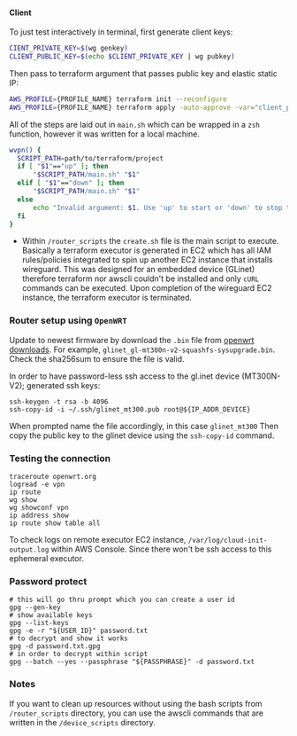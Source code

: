 #### Client

To just test interactively in terminal, first generate client keys:
```bash
CIENT_PRIVATE_KEY=$(wg genkey)
CLIENT_PUBLIC_KEY=$(echo $CLIENT_PRIVATE_KEY | wg pubkey)
```

Then pass to terraform argument that passes public key and elastic static IP:
```bash
AWS_PROFILE={PROFILE_NAME} terraform init --reconfigure
AWS_PROFILE={PROFILE_NAME} terraform apply -auto-approve -var="client_public_key=${CLIENT_PUBLIC_KEY}" -var="eip_alloc_id=${EIP_ALLOC_ID}"
```

All of the steps are laid out in `main.sh` which can be wrapped in a `zsh` function, however it was written for a local machine.
```bash
wvpn() {
  SCRIPT_PATH=path/to/terraform/project
  if [ "$1"=="up" ]; then
      "$SCRIPT_PATH/main.sh" "$1"
  elif [ "$1"=="down" ]; then
      "$SCRIPT_PATH/main.sh" "$1"
  else
      echo "Invalid argument: $1. Use 'up' to start or 'down' to stop the VPN."
  fi
}
```
- Within `/router_scripts` the `create.sh` file is the main script to execute. Basically a terraform executor is generated in EC2 which has all IAM rules/policies integrated to spin up another EC2 instance that installs wireguard. This was designed for an embedded device (GLinet) therefore terraform nor awscli couldn't be installed and only `cURL` commands can be executed. Upon completion of the wireguard EC2 instance, the terraform executor is terminated.


### Router setup using `OpenWRT`

Update to newest firmware by download the `.bin` file from [openwrt downloads](https://downloads.openwrt.org/releases/23.05.4/targets/ramips/mt76x8/). For example, `glinet_gl-mt300n-v2-squashfs-sysupgrade.bin`. Check the sha256sum to ensure the file is valid.

In order to have password-less ssh access to the gl.inet device (MT300N-V2); generated ssh keys:

```
ssh-keygen -t rsa -b 4096
ssh-copy-id -i ~/.ssh/glinet_mt300.pub root@${IP_ADDR_DEVICE}
```

When prompted name the file accordingly, in this case `glinet_mt300` Then copy the public key to the glinet device using the `ssh-copy-id` command.

### Testing the connection

```
traceroute openwrt.org
logread -e vpn
ip route
wg show
wg showconf vpn
ip address show
ip route show table all
```

To check logs on remote executor EC2 instance, `/var/log/cloud-init-output.log` within AWS Console. Since there won't be ssh access to this ephemeral executor.

### Password protect

```
# this will go thru prompt which you can create a user id
gpg --gen-key
# show available keys
gpg --list-keys
gpg -e -r "${USER_ID}" password.txt
# to decrypt and show it works
gpg -d password.txt.gpg
# in order to decrypt within script
gpg --batch --yes --passphrase "${PASSPHRASE}" -d password.txt
```

### Notes

If you want to clean up resources without using the bash scripts from `/router_scripts` directory, you can use the awscli commands that are written in the `/device_scripts` directory.
